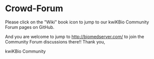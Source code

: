 # Crowd-Forum
Please click on the "Wiki" book icon to jump to our kwiKBio Community Forum pages on GitHub.

And you are welcome to jump to http://biomedserver.com/ to join the Community Forum discussions there!!
Thank you,

kwiKBio Community
